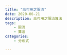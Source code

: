 ```yaml
---
title: "高可用之限流"
date: 2020-06-21
description: 高可用之限流算法
tags:
    - 限流
    - 算法
categories:
    - 分布式

---
```






